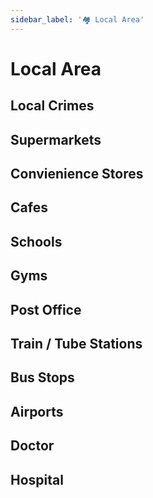 ```yaml
---
sidebar_label: '🏘 Local Area'
---
```


# Local Area

## Local Crimes

## Supermarkets

## Convienience Stores

## Cafes

## Schools

## Gyms

## Post Office

## Train / Tube Stations

## Bus Stops

## Airports

## Doctor

## Hospital